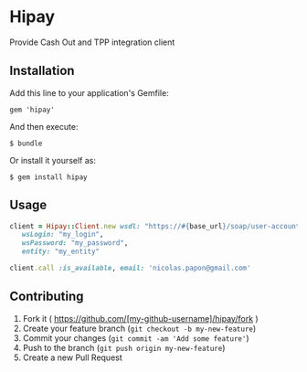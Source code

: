 # Hipay

Provide Cash Out and TPP integration client

## Installation

Add this line to your application's Gemfile:

    gem 'hipay'

And then execute:

    $ bundle

Or install it yourself as:

    $ gem install hipay

## Usage

```ruby
client = Hipay::Client.new wsdl: "https://#{base_url}/soap/user-account-v2?wsdl",
   wsLogin: "my_login",
   wsPassword: "my_password",
   entity: "my_entity"

client.call :is_available, email: 'nicolas.papon@gmail.com'
```

## Contributing

1. Fork it ( https://github.com/[my-github-username]/hipay/fork )
2. Create your feature branch (`git checkout -b my-new-feature`)
3. Commit your changes (`git commit -am 'Add some feature'`)
4. Push to the branch (`git push origin my-new-feature`)
5. Create a new Pull Request
